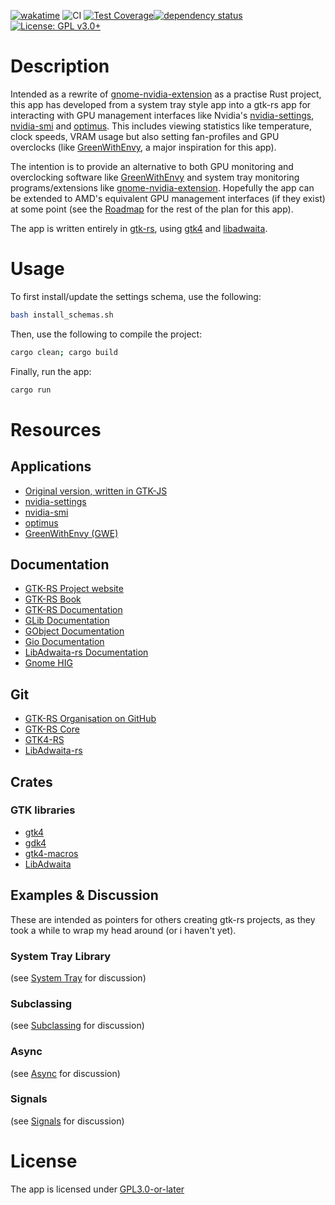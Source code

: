 <!--[![dependency status](https://deps.rs/repo/github/derenv/gtk4-nvidia-monitor-rust/status.svg)](https://deps.rs/repo/github/derenv/gtk4-nvidia-monitor-rust)
SPDX-FileCopyrightText: 2024 Deren Vural
SPDX-License-Identifier: GPL-3.0-or-later
-->

[![wakatime](https://wakatime.com/badge/user/8ce81774-1d46-4c72-8a15-b5cf4032138f/project/64d5b278-0a3f-4b93-9a34-5cf88c7a8a3a.svg)](https://wakatime.com/badge/user/8ce81774-1d46-4c72-8a15-b5cf4032138f/project/64d5b278-0a3f-4b93-9a34-5cf88c7a8a3a) ![CI](https://github.com/derenv/gtk4-nvidia-monitor-rust/actions/workflows/rust.yml/badge.svg) [![Test Coverage](https://codecov.io/gh/derenv/gtk4-nvidia-monitor-rust/branch/main/graph/badge.svg?token=PHDU5O3VFZ)](https://codecov.io/gh/derenv/gtk4-nvidia-monitor-rust)[![dependency status](https://deps.rs/repo/github/derenv/gtk4-nvidia-monitor-rust/status.svg)](https://deps.rs/repo/github/derenv/gtk4-nvidia-monitor-rust)[![License: GPL v3.0+](https://img.shields.io/badge/License-GPL%20v3-blue.svg)](http://www.gnu.org/licenses/gpl-3.0)

# Description
Intended as a rewrite of [gnome-nvidia-extension](https://github.com/ethanwharris/gnome-nvidia-extension) as a practise Rust project, this app has developed from a system tray style app into a gtk-rs app for interacting with GPU management interfaces like Nvidia's [nvidia-settings](https://github.com/NVIDIA/nvidia-settings), [nvidia-smi](https://developer.nvidia.com/nvidia-system-management-interface) and [optimus](https://www.nvidia.com/en-gb/geforce/technologies/optimus/). This includes viewing statistics like temperature, clock speeds, VRAM usage but also setting fan-profiles and GPU overclocks (like [GreenWithEnvy](https://gitlab.com/leinardi/gwe/), a major inspiration for this app).

The intention is to provide an alternative to both GPU monitoring and overclocking software like [GreenWithEnvy](https://gitlab.com/leinardi/gwe/) and system tray monitoring programs/extensions like [gnome-nvidia-extension](https://github.com/ethanwharris/gnome-nvidia-extension). Hopefully the app can be extended to AMD's equivalent GPU management interfaces (if they exist) at some point (see the [Roadmap](docs/ROADMAP.md) for the rest of the plan for this app).

The app is written entirely in [gtk-rs](https://gtk-rs.org/), using [gtk4](https://github.com/gtk-rs/gtk4-rs) and [libadwaita](https://world.pages.gitlab.gnome.org/Rust/libadwaita-rs/).

# Usage
To first install/update the settings schema, use the following:
```bash
bash install_schemas.sh
```

Then, use the following to compile the project:
```bash
cargo clean; cargo build
```

Finally, run the app:
```bash
cargo run
```

# Resources
## Applications
- [Original version, written in GTK-JS](https://github.com/ethanwharris/gnome-nvidia-extension)
- [nvidia-settings](https://github.com/NVIDIA/nvidia-settings)
- [nvidia-smi](https://developer.nvidia.com/nvidia-system-management-interface)
- [optimus](https://www.nvidia.com/en-gb/geforce/technologies/optimus/)
- [GreenWithEnvy (GWE)]()
## Documentation
- [GTK-RS Project website](https://gtk-rs.org/)
- [GTK-RS Book](https://gtk-rs.org/gtk4-rs/stable/latest/book/introduction.html)
- [GTK-RS Documentation](https://gtk-rs.org/gtk-rs-core/stable/latest/docs/)
- [GLib Documentation](https://docs.gtk.org/glib/index.html)
- [GObject Documentation](https://docs.gtk.org/gobject/index.html)
- [Gio Documentation](https://docs.gtk.org/gio/index.html)
- [LibAdwaita-rs Documentation](https://relm4.org/docs/stable/libadwaita/index.html)
- [Gnome HIG](https://developer.gnome.org/hig/index.html)
## Git
- [GTK-RS Organisation on GitHub](https://github.com/gtk-rs)
- [GTK-RS Core](https://github.com/gtk-rs/gtk-rs-core)
- [GTK4-RS](https://github.com/gtk-rs/gtk4-rs)
- [LibAdwaita-rs](https://world.pages.gitlab.gnome.org/Rust/libadwaita-rs/)

## Crates
### GTK libraries
- [gtk4](https://crates.io/crates/gtk4)
- [gdk4](https://crates.io/crates/gdk4)
- [gtk4-macros](https://crates.io/crates/gtk4-macros)
- [LibAdwaita](https://crates.io/crates/libadwaita)

## Examples & Discussion
These are intended as pointers for others creating gtk-rs projects, as they took a while to wrap my head around (or i haven't yet).
### System Tray Library
(see [System Tray](docs/system_tray.md) for discussion)
### Subclassing
(see [Subclassing](docs/subclassing.md) for discussion)
### Async
(see [Async](docs/async.md) for discussion)
### Signals
(see [Signals](docs/signals.md) for discussion)

# License
The app is licensed under [GPL3.0-or-later](https://spdx.org/licenses/GPL-3.0-or-later.html)
